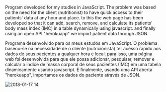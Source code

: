 Program developed for my studies in JavaScript. The problem was based on the need for the client (nutritionist) to have quick access to their patients' data at any hour and place. to this the web page has been developed so that it can add, search, remove, and calculate its patients' body mass index (IMC) in a table dynamically using javascript. and finally using an open API "herokuapp" we import patient data through JSON.


Programa desenvolvido para os meus estudos em JavaScript. O problema baseou-se na necessidade de o cliente (nutricionista) ter acesso rápido aos dados de seus pacientes a qualquer hora e local. para isso, uma página web foi desenvolvida para que ele possa adicionar, pesquisar, remover e calcular o índice de massa corporal de seus pacientes (IMC) em uma tabela dinamicamente usando javascript. E finalmente, usando uma API aberta "herokuapp", importamos os dados do paciente através de JSON.

![2018-01-17 14](https://user-images.githubusercontent.com/32393870/35044467-a00dccce-fb77-11e7-871b-9f2eb2d8bb51.png)

